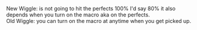 New Wiggle: is not going to hit the perfects 100% I'd say 80% it also depends when you turn on the macro aka on the perfects.  
Old Wiggle: you can turn on the macro at anytime when you get picked up.
